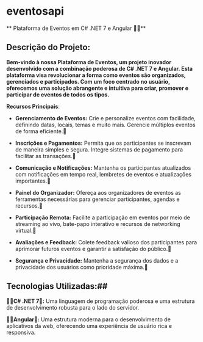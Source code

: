 # eventosapi

** Plataforma de Eventos em C# .NET 7 e Angular 🚀:smile:**

## Descrição do Projeto:

**Bem-vindo à nossa Plataforma de Eventos, um projeto inovador desenvolvido com a combinação poderosa de C# .NET 7 e Angular. Esta plataforma visa revolucionar a forma como eventos são organizados, gerenciados e participados. Com um foco centrado no usuário, oferecemos uma solução abrangente e intuitiva para criar, promover e participar de eventos de todos os tipos.**

**Recursos Principais**:

- **Gerenciamento de Eventos:** Crie e personalize eventos com facilidade, definindo datas, locais, temas e muito mais. Gerencie múltiplos eventos de forma eficiente.🚀

- **Inscrições e Pagamentos:** Permita que os participantes se inscrevam de maneira simples e segura. Integre sistemas de pagamento para facilitar as transações.🚀

- **Comunicação e Notificações:** Mantenha os participantes atualizados com notificações em tempo real, lembretes de eventos e atualizações importantes.🚀

- **Painel do Organizador:** Ofereça aos organizadores de eventos as ferramentas necessárias para gerenciar participantes, agendas e recursos.🚀

- **Participação Remota:** Facilite a participação em eventos por meio de streaming ao vivo, bate-papo interativo e recursos de networking virtual.🚀

- **Avaliações e Feedback:** Colete feedback valioso dos participantes para aprimorar futuros eventos e garantir a satisfação do público.🚀

- **Segurança e Privacidade:** Mantenha a segurança dos dados e a privacidade dos usuários como prioridade máxima.🚀

## Tecnologias Utilizadas:## 

**👨‍💻C# .NET 7🚀:** Uma linguagem de programação poderosa e uma estrutura de desenvolvimento robusta para o lado do servidor.

**👨‍💻Angular🚀:** Uma estrutura moderna para o desenvolvimento de aplicativos da web, oferecendo uma experiência de usuário rica e responsiva.

